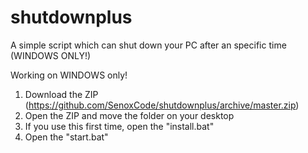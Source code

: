 # shutdownplus
A simple script which can shut down your PC after an specific time (WINDOWS ONLY!)

Working on WINDOWS only!
1. Download the ZIP (https://github.com/SenoxCode/shutdownplus/archive/master.zip)
2. Open the ZIP and move the folder on your desktop
3. If you use this first time, open the "install.bat"
4. Open the "start.bat"
